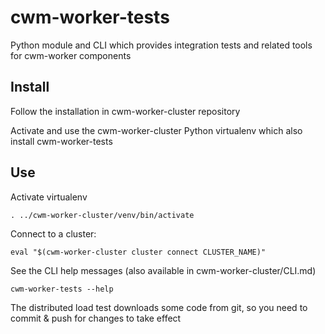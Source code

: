 # cwm-worker-tests

Python module and CLI which provides integration tests and related tools for cwm-worker components

## Install

Follow the installation in cwm-worker-cluster repository

Activate and use the cwm-worker-cluster Python virtualenv which also install cwm-worker-tests

## Use

Activate virtualenv

```
. ../cwm-worker-cluster/venv/bin/activate
```

Connect to a cluster:

```
eval "$(cwm-worker-cluster cluster connect CLUSTER_NAME)"
```

See the CLI help messages (also available in cwm-worker-cluster/CLI.md)

```
cwm-worker-tests --help
```

The distributed load test downloads some code from git, so you need to commit & push for changes to take effect
